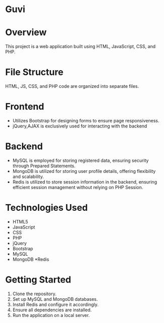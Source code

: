 # Guvi
# Overview
  This project is a web application built using HTML, JavaScript, CSS, and PHP. 

# File Structure
  HTML, JS, CSS, and PHP code are organized into separate files.

# Frontend
  * Utilizes Bootstrap for designing forms to ensure page responsiveness.
  * jQuery,AJAX is exclusively used for interacting with the backend

# Backend
  * MySQL is employed for storing registered data, ensuring security through Prepared Statements.
  * MongoDB is utilized for storing user profile details, offering flexibility and scalability.
  * Redis is utilized to store session information in the backend, ensuring efficient session management without relying on PHP Session.

# Technologies Used
* HTML5
* JavaScript
* CSS
* PHP
* jQuery
* Bootstrap
* MySQL
* MongoDB
*Redis

# Getting Started
1) Clone the repository.
2) Set up MySQL and MongoDB databases.
3) Install Redis and configure it accordingly.
4) Ensure all dependencies are installed.
5) Run the application on a local server.
